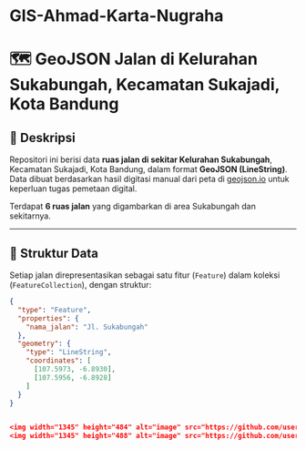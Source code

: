 # GIS-Ahmad-Karta-Nugraha


# 🗺️ GeoJSON Jalan di Kelurahan Sukabungah, Kecamatan Sukajadi, Kota Bandung

## 📍 Deskripsi
Repositori ini berisi data **ruas jalan di sekitar Kelurahan Sukabungah**, Kecamatan Sukajadi, Kota Bandung, dalam format **GeoJSON (LineString)**.  
Data dibuat berdasarkan hasil digitasi manual dari peta di [geojson.io](https://geojson.io) untuk keperluan tugas pemetaan digital.

Terdapat **6 ruas jalan** yang digambarkan di area Sukabungah dan sekitarnya.

---

## 🧭 Struktur Data
Setiap jalan direpresentasikan sebagai satu fitur (`Feature`) dalam koleksi (`FeatureCollection`), dengan struktur:

```json
{
  "type": "Feature",
  "properties": {
    "nama_jalan": "Jl. Sukabungah"
  },
  "geometry": {
    "type": "LineString",
    "coordinates": [
      [107.5973, -6.8930],
      [107.5956, -6.8928]
    ]
  }
}


<img width="1345" height="484" alt="image" src="https://github.com/user-attachments/assets/764f75ad-7735-467d-8141-f024f4397c87" />
<img width="1345" height="488" alt="image" src="https://github.com/user-attachments/assets/34087e6c-9d00-4d64-abff-1cd271bcd9a1" />


